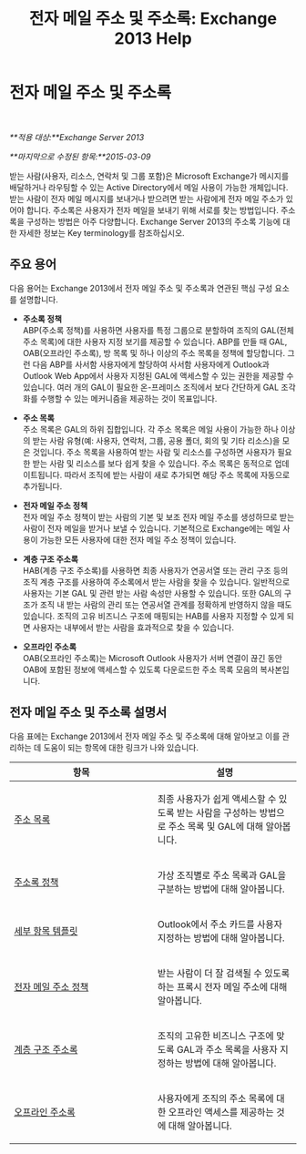 ﻿---
title: '전자 메일 주소 및 주소록: Exchange 2013 Help'
TOCTitle: 전자 메일 주소 및 주소록
ms:assetid: b97d0f68-691a-42af-9a6c-4dcc37b28a42
ms:mtpsurl: https://technet.microsoft.com/ko-kr/library/JJ657488(v=EXCHG.150)
ms:contentKeyID: 50484003
ms.date: 05/22/2018
mtps_version: v=EXCHG.150
ms.translationtype: MT
---

# 전자 메일 주소 및 주소록

 

_**적용 대상:**Exchange Server 2013_

_**마지막으로 수정된 항목:**2015-03-09_

받는 사람(사용자, 리소스, 연락처 및 그룹 포함)은 Microsoft Exchange가 메시지를 배달하거나 라우팅할 수 있는 Active Directory에서 메일 사용이 가능한 개체입니다. 받는 사람이 전자 메일 메시지를 보내거나 받으려면 받는 사람에게 전자 메일 주소가 있어야 합니다. 주소록은 사용자가 전자 메일을 보내기 위해 서로를 찾는 방법입니다. 주소록을 구성하는 방법은 아주 다양합니다. Exchange Server 2013의 주소록 기능에 대한 자세한 정보는 Key terminology를 참조하십시오.

## 주요 용어

다음 용어는 Exchange 2013에서 전자 메일 주소 및 주소록과 연관된 핵심 구성 요소를 설명합니다.

  - **주소록 정책**  
    ABP(주소록 정책)를 사용하면 사용자를 특정 그룹으로 분할하여 조직의 GAL(전체 주소 목록)에 대한 사용자 지정 보기를 제공할 수 있습니다. ABP를 만들 때 GAL, OAB(오프라인 주소록), 방 목록 및 하나 이상의 주소 목록을 정책에 할당합니다. 그런 다음 ABP를 사서함 사용자에게 할당하여 사서함 사용자에게 Outlook과 Outlook Web App에서 사용자 지정된 GAL에 액세스할 수 있는 권한을 제공할 수 있습니다. 여러 개의 GAL이 필요한 온-프레미스 조직에서 보다 간단하게 GAL 조각화를 수행할 수 있는 메커니즘을 제공하는 것이 목표입니다.

<!-- end list -->

  - **주소 목록**  
    주소 목록은 GAL의 하위 집합입니다. 각 주소 목록은 메일 사용이 가능한 하나 이상의 받는 사람 유형(예: 사용자, 연락처, 그룹, 공용 폴더, 회의 및 기타 리소스)을 모은 것입니다. 주소 목록을 사용하여 받는 사람 및 리소스를 구성하면 사용자가 필요한 받는 사람 및 리소스를 보다 쉽게 찾을 수 있습니다. 주소 목록은 동적으로 업데이트됩니다. 따라서 조직에 받는 사람이 새로 추가되면 해당 주소 목록에 자동으로 추가됩니다.

<!-- end list -->

  - **전자 메일 주소 정책**  
    전자 메일 주소 정책이 받는 사람의 기본 및 보조 전자 메일 주소를 생성하므로 받는 사람이 전자 메일을 받거나 보낼 수 있습니다. 기본적으로 Exchange에는 메일 사용이 가능한 모든 사용자에 대한 전자 메일 주소 정책이 있습니다.

<!-- end list -->

  - **계층 구조 주소록**  
    HAB(계층 구조 주소록)를 사용하면 최종 사용자가 연공서열 또는 관리 구조 등의 조직 계층 구조를 사용하여 주소록에서 받는 사람을 찾을 수 있습니다. 일반적으로 사용자는 기본 GAL 및 관련 받는 사람 속성만 사용할 수 있습니다. 또한 GAL의 구조가 조직 내 받는 사람의 관리 또는 연공서열 관계를 정확하게 반영하지 않을 때도 있습니다. 조직의 고유 비즈니스 구조에 매핑되는 HAB를 사용자 지정할 수 있게 되면 사용자는 내부에서 받는 사람을 효과적으로 찾을 수 있습니다.

<!-- end list -->

  - **오프라인 주소록**  
    OAB(오프라인 주소록)는 Microsoft Outlook 사용자가 서버 연결이 끊긴 동안 OAB에 포함된 정보에 액세스할 수 있도록 다운로드한 주소 목록 모음의 복사본입니다.

## 전자 메일 주소 및 주소록 설명서

다음 표에는 Exchange 2013에서 전자 메일 주소 및 주소록에 대해 알아보고 이를 관리하는 데 도움이 되는 항목에 대한 링크가 나와 있습니다.


<table>
<colgroup>
<col style="width: 50%" />
<col style="width: 50%" />
</colgroup>
<thead>
<tr class="header">
<th>항목</th>
<th>설명</th>
</tr>
</thead>
<tbody>
<tr class="odd">
<td><p><a href="address-lists-exchange-2013-help.md">주소 목록</a></p></td>
<td><p>최종 사용자가 쉽게 액세스할 수 있도록 받는 사람을 구성하는 방법으로 주소 목록 및 GAL에 대해 알아봅니다.</p></td>
</tr>
<tr class="even">
<td><p><a href="address-book-policies-exchange-2013-help.md">주소록 정책</a></p></td>
<td><p>가상 조직별로 주소 목록과 GAL을 구분하는 방법에 대해 알아봅니다.</p></td>
</tr>
<tr class="odd">
<td><p><a href="details-templates-exchange-2013-help.md">세부 항목 템플릿</a></p></td>
<td><p>Outlook에서 주소 카드를 사용자 지정하는 방법에 대해 알아봅니다.</p></td>
</tr>
<tr class="even">
<td><p><a href="email-address-policies-exchange-2013-help.md">전자 메일 주소 정책</a></p></td>
<td><p>받는 사람이 더 잘 검색될 수 있도록 하는 프록시 전자 메일 주소에 대해 알아봅니다.</p></td>
</tr>
<tr class="odd">
<td><p><a href="hierarchical-address-books-exchange-2013-help.md">계층 구조 주소록</a></p></td>
<td><p>조직의 고유한 비즈니스 구조에 맞도록 GAL과 주소 목록을 사용자 지정하는 방법에 대해 알아봅니다.</p></td>
</tr>
<tr class="even">
<td><p><a href="offline-address-books-exchange-2013-help.md">오프라인 주소록</a></p></td>
<td><p>사용자에게 조직의 주소 목록에 대한 오프라인 액세스를 제공하는 것에 대해 알아봅니다.</p></td>
</tr>
</tbody>
</table>

